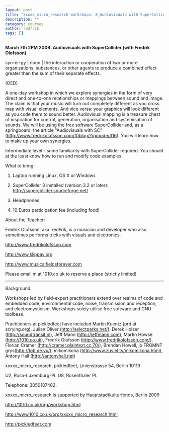```yaml
---
layout: post
title: "xxxxx_micro_research workshops: 8_Audiovisuals with SuperCollider, 7mar 2009, Berlin"
description: ""
category: courses
author: redfrik
tags: []
---
```

**March 7th 2PM 2009: Audiovisuals with SuperCollider (with Fredrik Olofsson)**

syn-er-gy | noun | the interaction or cooperation of two or more organizations, substances, or other agents to produce a combined effect greater than the sum of their separate effects.

(OED)

A one-day workshop in which we explore synergies in the form of very
direct and one-to-one relationships or mappings between sound and image.
The claim is that your music will turn out completely different as you
cross map with visual elements. And vice versa: your graphics will
look different as you code them to sound better. Audiovisual mapping
is a treasure chest of inspiration for control, generation,
organisation and systemisation of sounds. We will be using the free
software SuperCollider and, as a springboard, the article "Audiovisuals with SC" (http://www.fredrikolofsson.com/f0blog/?q=node/316). You will learn how to make up your own synergies.

Intermediate level - some familiarity with SuperCollider required. You
should at the least know how to run and modify code examples.

What to bring:

1) Laptop running Linux, OS X or Windows

2) SuperCollider 3 installed (version 3.2 or later): <a href="http://supercollider.sourceforge.net/">http://supercollider.sourceforge.net/</a>

3) Headphones

4) 10 Euros participation fee (including food)

About the Teacher:

Fredrik Olofsson, aka. redFrik, is a musician and developer who also
sometimes performs tricks with visuals and electronics.

http://www.fredrikolofsson.com

http://www.klippav.org

http://www.musicalfieldsforever.com

Please email m at 1010.co.uk to reserve a place (strictly limited)

_______

Background:

Workshops led by field-expert practitioners extend over realms of code
and embedded code, environmental code, noise, transmission and
reception, and electromysticism. Workshops solely utilise free
software and GNU toolbase.

Practitioners at pickledfeet have included Martin Kuentz
(prd at scrying.org), Julian Oliver (http://selectparks.net/), Derek
Holzer (http://soundtransit.nl), Jeff Mann (http://jeffmann.com),
Martin Howse (http://1010.co.uk), Fredrik Olofsson
(http://www.fredrikolofsson.com/), Florian Cramer
(http://cramer.plaintext.cc:70/), Brendan Howell, jo FRGMNT
grys(http://tob.de.vu/), mikomikona
(http://www.zuviel.tv/mikomikona.html), Antony Hall (http://antonyhall.net)

xxxxx_micro_research, pickledfeet, Linienstrasse 54, Berlin 10119

U2, Rosa-Luxemburg-Pl.
U8, Rosenthaler Pl.

Telephone: 3050187482.

xxxxx_micro_research is supported by Hauptstadtkulturfonds, Berlin 2009

http://1010.co.uk/org/workshop.html

http://www.1010.co.uk/org/xxxxx_micro_research.html

http://pickledfeet.com
